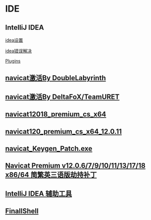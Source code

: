 # IDE
## IntelliJ IDEA
[idea设置](https://github.com/claer-ding/UseNotes/blob/master/IDE/idea%E8%AE%BE%E7%BD%AE.md)

[idea错误解决](https://github.com/claer-ding/UseNotes/blob/master/IDE/idea%E9%94%99%E8%AF%AF%E8%A7%A3%E5%86%B3.md)

[Plugins](https://github.com/claer-ding/UseNotes/blob/master/IDE/Plugins.md)


## [navicat激活By DoubleLabyrinth](https://github.com/DoubleLabyrinth/navicat-keygen)

## [navicat激活By DeltaFoX/TeamURET](https://dfox.it/DeFconX/files/file/79-navicat-software/)

## [navicat12018_premium_cs_x64](https://www.lanzous.com/i15n5cb)

## [navicat120_premium_cs_x64_12.0.11](https://www.lanzous.com/i15njbe)

## [navicat_Keygen_Patch.exe](https://www.lanzous.com/i15n4sb)

## [Navicat Premium v12.0.6/7/9/10/11/13/17/18 x86/64 简繁英三语版劫持补丁](https://www.lanzous.com/i15nb8d)

## [IntelliJ IDEA 辅助工具](https://github.com/mrshawnho/ideaagent)

## [FinallShell](http://www.hostbuf.com/)
